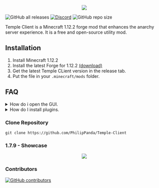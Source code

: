 <p align="center">
  <img src="https://github.com/PhilipPanda/Temple-Client/blob/main/github/images/Logo.png">
</p>

![GitHub all releases](https://img.shields.io/github/downloads/PhilipPanda/Temple-Client/total?color=seagreen)
[![Discord](https://img.shields.io/discord/1125838140456849418?color=skyblue&logo=discord&logoColor=white)](https://discord.gg/XZUGTpGCe8)
![GitHub repo size](https://img.shields.io/github/repo-size/PhilipPanda/Temple-Client)

Temple Client is a Minecraft 1.12.2 forge mod that enhances the anarchy server experience. 
It is a free and open-source utility mod.

## Installation
1. Install Minecraft 1.12.2
2. Install the latest Forge for 1.12.2 [(download)](https://files.minecraftforge.net/net/minecraftforge/forge/index_1.12.2.html)
3. Get the latest Temple CLient version in the release tab.
4. Put the file in your `.minecraft/mods` folder.

## FAQ

<details>
  <summary>How do i open the GUI.</summary>

> Press `r-shift` &
> `right-click` to expand the panels.

</details>

<details>
  <summary>How do I install plugins.</summary>

> Find the plugins you like and put them in the same mods folder you put the client in.

> CAUTION: Third party plugins can contain dangerous code! Only use plugins from trusted sources!

</details>

### Clone Repository
```
git clone https://github.com/PhilipPanda/Temple-Client
```
### 1.7.9 - Showcase
<p align="center">
  <img src="https://github.com/PhilipPanda/Temple-Client/blob/main/github/images/clickgui-1.7.9.png">
</p>

### Contributors

[![GitHub contributors](https://contrib.rocks/image?repo=PhilipPanda/Temple-Client)](https://github.com/PhilipPanda/TempleClient/graphs/contributors)

